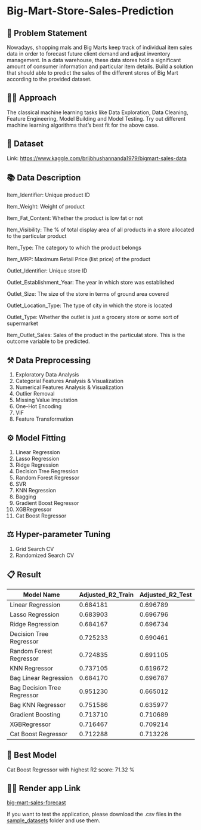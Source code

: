 # Big-Mart-Store-Sales-Prediction

## 📜 Problem Statement

Nowadays, shopping mals and Big Marts keep track of individual item sales data in order to forecast future client demand and adjust inventory management. In a data warehouse, these data stores hold a significant amount of consumer information and particular item details. Build a solution that should able to predict the sales of the different stores of Big Mart according to the provided dataset.

## 👨‍🏫 Approach

The classical machine learning tasks like Data Exploration, Data Cleaning, Feature Engineering, Model Building and Model Testing. Try out different machine learning algorithms that’s best fit for the above case.

## 📃 Dataset

Link: https://www.kaggle.com/brijbhushannanda1979/bigmart-sales-data

## 📚 Data Description

Item_Identifier: Unique product ID

Item_Weight: Weight of product

Item_Fat_Content: Whether the product is low fat or not

Item_Visibility: The % of total display area of all products in a store allocated to the particular product

Item_Type: The category to which the product belongs

Item_MRP: Maximum Retail Price (list price) of the product

Outlet_Identifier: Unique store ID

Outlet_Establishment_Year: The year in which store was established

Outlet_Size: The size of the store in terms of ground area covered

Outlet_Location_Type: The type of city in which the store is located

Outlet_Type: Whether the outlet is just a grocery store or some sort of supermarket

Item_Outlet_Sales: Sales of the product in the particulat store. This is the outcome variable to be predicted.

## ⚒ Data Preprocessing

1. Exploratory Data Analysis
2. Categorial Features Analysis & Visualization
3. Numerical Features Analysis & Visualization
4. Outlier Removal
5. Missing Value Imputation
6. One-Hot Encoding
7. VIF
8. Feature Transformation

## ⚙ Model Fitting

1. Linear Regression
2. Lasso Regression
3. Ridge Regression
4. Decision Tree Regression
5. Random Forest Regressor
6. SVR
7. KNN Regression
8. Bagging
9. Gradient Boost Regressor
10. XGBRegressor
11. Cat Boost Regressor

## ⚖ Hyper-parameter Tuning

1. Grid Search CV
2. Randomized Search CV

## 📋 Result

| Model Name                  | Adjusted_R2_Train | Adjusted_R2_Test |
| --------------------------- | ----------------- | ---------------- |
| Linear Regression           | 0.684181          | 0.696789         |
| Lasso Regression            | 0.683903          | 0.696796         |
| Ridge Regression            | 0.684167          | 0.696734         |
| Decision Tree Regressor     | 0.725233          | 0.690461         |
| Random Forest Regressor     | 0.724835          | 0.691105         |
| KNN Regressor               | 0.737105          | 0.619672         |
| Bag Linear Regression       | 0.684170          | 0.696787         |
| Bag Decision Tree Regressor | 0.951230          | 0.665012         |
| Bag KNN Regressor           | 0.751586          | 0.635977         |
| Gradient Boosting           | 0.713710          | 0.710689         |
| XGBRegressor                | 0.716467          | 0.709214         |
| Cat Boost Regressor         | 0.712288          | 0.713226         |

## 🌟 Best Model

Cat Boost Regressor with highest R2 score: 71.32 %

## 👨‍💻 Render app Link

[big-mart-sales-forecast](https://big-mart-sales-forecast.onrender.com)

If you want to test the application, please download the .csv files in the [sample_datasets](sample_datasets) folder and use them.

